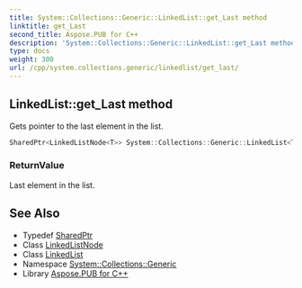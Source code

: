 ```yaml
---
title: System::Collections::Generic::LinkedList::get_Last method
linktitle: get_Last
second_title: Aspose.PUB for C++
description: 'System::Collections::Generic::LinkedList::get_Last method. Gets pointer to the last element in the list in C++.'
type: docs
weight: 300
url: /cpp/system.collections.generic/linkedlist/get_last/
---
```

## LinkedList::get_Last method


Gets pointer to the last element in the list.

```cpp
SharedPtr<LinkedListNode<T>> System::Collections::Generic::LinkedList<T>::get_Last() const
```


### ReturnValue

Last element in the list.

## See Also

* Typedef [SharedPtr](../../../system/sharedptr/)
* Class [LinkedListNode](../../linkedlistnode/)
* Class [LinkedList](../)
* Namespace [System::Collections::Generic](../../)
* Library [Aspose.PUB for C++](../../../)

